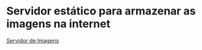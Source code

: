 <h1>Servidor estático para armazenar as imagens na internet</h1>

<a href="https://codemaster-vini.github.io/servidor_imagens/
">Servidor de Imagens</a>

